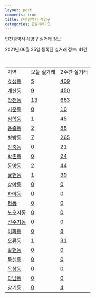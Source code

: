 ```yaml
---
layout: post
comments: true
title: 인천광역시 계양구
categories: [실거래가]
---
```


인천광역시 계양구 실거래 정보

2021년 06월 25일 등록된 실거래 정보: 41건

<script type="text/javascript">
  google.charts.load('current', {'packages':['corechart']});
  google.charts.setOnLoadCallback(drawChart);

  function drawChart() {
    var data = google.visualization.arrayToDataTable([['거래일', '매매', '전월세', '전매'], ['2021-02', 1, 10, 0], ['2021-03', 9, 92, 0], ['2021-04', 390, 256, 6], ['2021-05', 654, 319, 29], ['2021-06', 146, 182, 7]]);

    var options = {
      title: '최근 유형별 거래량 추이',
      legend: { position: 'bottom' }
    };

    var chart = new google.visualization.LineChart(document.getElementById('columnchart_material'));
    chart.draw(data, (options));
  }
</script>

<div id="columnchart_material" style="width: 450px; margin-left: -35px"></div>
<br>
<table class="sortable">
  <tr>
    <td>지역</td>
    <td>오늘 실거래</td>
    <td>2주간 실거래</td>
  </tr>

  
  <tr class="item">
    <td><a href="2824510100.html">효성동</a></td>
    <td><a href="2824510100.html">5</a></td>
    <td><a href="2824510100.html">409</a></td>
  </tr>
    

  <tr class="item">
    <td><a href="2824510200.html">계산동</a></td>
    <td><a href="2824510200.html">9</a></td>
    <td><a href="2824510200.html">450</a></td>
  </tr>
    

  <tr class="item">
    <td><a href="2824510300.html">작전동</a></td>
    <td><a href="2824510300.html">13</a></td>
    <td><a href="2824510300.html">663</a></td>
  </tr>
    

  <tr class="item">
    <td><a href="2824510400.html">서운동</a></td>
    <td><a href="2824510400.html">0</a></td>
    <td><a href="2824510400.html">10</a></td>
  </tr>
    

  <tr class="item">
    <td><a href="2824510500.html">임학동</a></td>
    <td><a href="2824510500.html">1</a></td>
    <td><a href="2824510500.html">45</a></td>
  </tr>
    

  <tr class="item">
    <td><a href="2824510600.html">용종동</a></td>
    <td><a href="2824510600.html">2</a></td>
    <td><a href="2824510600.html">88</a></td>
  </tr>
    

  <tr class="item">
    <td><a href="2824510700.html">병방동</a></td>
    <td><a href="2824510700.html">7</a></td>
    <td><a href="2824510700.html">265</a></td>
  </tr>
    

  <tr class="item">
    <td><a href="2824510800.html">방축동</a></td>
    <td><a href="2824510800.html">0</a></td>
    <td><a href="2824510800.html">21</a></td>
  </tr>
    

  <tr class="item">
    <td><a href="2824510900.html">박촌동</a></td>
    <td><a href="2824510900.html">0</a></td>
    <td><a href="2824510900.html">24</a></td>
  </tr>
    

  <tr class="item">
    <td><a href="2824511000.html">동양동</a></td>
    <td><a href="2824511000.html">2</a></td>
    <td><a href="2824511000.html">44</a></td>
  </tr>
    

  <tr class="item">
    <td><a href="2824511100.html">귤현동</a></td>
    <td><a href="2824511100.html">1</a></td>
    <td><a href="2824511100.html">39</a></td>
  </tr>
    

  <tr class="item">
    <td><a href="2824511200.html">상야동</a></td>
    <td><a href="2824511200.html">0</a></td>
    <td><a href="2824511200.html">0</a></td>
  </tr>
    

  <tr class="item">
    <td><a href="2824511300.html">하야동</a></td>
    <td><a href="2824511300.html">0</a></td>
    <td><a href="2824511300.html">0</a></td>
  </tr>
    

  <tr class="item">
    <td><a href="2824511400.html">평동</a></td>
    <td><a href="2824511400.html">0</a></td>
    <td><a href="2824511400.html">0</a></td>
  </tr>
    

  <tr class="item">
    <td><a href="2824511500.html">노오지동</a></td>
    <td><a href="2824511500.html">0</a></td>
    <td><a href="2824511500.html">0</a></td>
  </tr>
    

  <tr class="item">
    <td><a href="2824511600.html">선주지동</a></td>
    <td><a href="2824511600.html">0</a></td>
    <td><a href="2824511600.html">0</a></td>
  </tr>
    

  <tr class="item">
    <td><a href="2824511700.html">이화동</a></td>
    <td><a href="2824511700.html">0</a></td>
    <td><a href="2824511700.html">8</a></td>
  </tr>
    

  <tr class="item">
    <td><a href="2824511800.html">오류동</a></td>
    <td><a href="2824511800.html">1</a></td>
    <td><a href="2824511800.html">31</a></td>
  </tr>
    

  <tr class="item">
    <td><a href="2824511900.html">갈현동</a></td>
    <td><a href="2824511900.html">0</a></td>
    <td><a href="2824511900.html">0</a></td>
  </tr>
    

  <tr class="item">
    <td><a href="2824512000.html">둑실동</a></td>
    <td><a href="2824512000.html">0</a></td>
    <td><a href="2824512000.html">0</a></td>
  </tr>
    

  <tr class="item">
    <td><a href="2824512100.html">목상동</a></td>
    <td><a href="2824512100.html">0</a></td>
    <td><a href="2824512100.html">0</a></td>
  </tr>
    

  <tr class="item">
    <td><a href="2824512200.html">다남동</a></td>
    <td><a href="2824512200.html">0</a></td>
    <td><a href="2824512200.html">0</a></td>
  </tr>
    

  <tr class="item">
    <td><a href="2824512300.html">장기동</a></td>
    <td><a href="2824512300.html">0</a></td>
    <td><a href="2824512300.html">4</a></td>
  </tr>
    


</table>


    